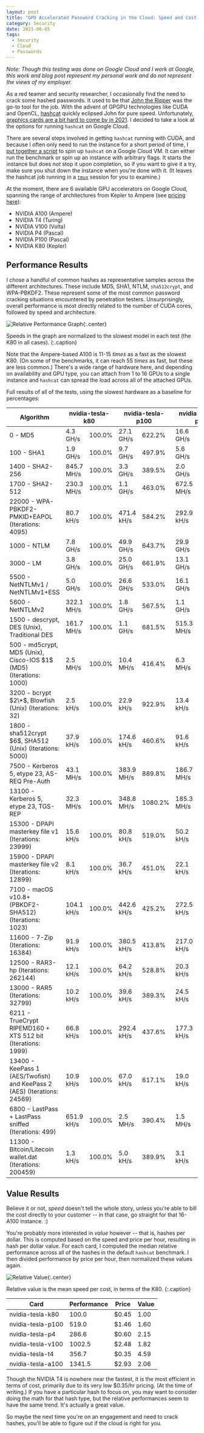 ```yaml
---
layout: post
title: "GPU Accelerated Password Cracking in the Cloud: Speed and Cost-Effectiveness"
category: Security
date: 2021-06-05
tags:
  - Security
  - Cloud
  - Passwords
---
```


*Note: Though this testing was done on Google Cloud and I work at Google, this
work and blog post represent my personal work and do not represent the views of
my employer.*

As a red teamer and security researcher, I occasionally find the need to crack
some hashed passwords.  It used to be that [John the
Ripper](https://www.openwall.com/john/) was the go-to tool for the job.  With
the advent of GPGPU technologies like CUDA and OpenCL,
[hashcat](https://hashcat.net/hashcat/) quickly eclipsed John for pure speed.
Unfortunately, [graphics cards are a bit hard to come by in
2021](https://www.bbc.com/news/technology-55755820).  I decided to take a look
at the options for running `hashcat` on Google Cloud.

<!--more-->

There are several steps involved in getting `hashcat` running with CUDA, and
because I often only need to run the instance for a short period of time, I [put
together a
script](https://github.com/Matir/hacks/blob/main/cloud/thundercrack/thundercrack.py)
to spin up `hashcat` on a Google Cloud VM.  It can either run the benchmark or
spin up an instance with arbitrary flags.  It starts the instance but does *not*
stop it upon completion, so if you want to give it a try, make sure you shut
down the instance when you're done with it.  (It leaves the hashcat job running
in a [`tmux`](https://github.com/tmux/tmux/wiki) session for you to examine.)

At the moment, there are 6 available GPU accelerators on Google Cloud, spanning
the range of architectures from Kepler to Ampere (see [pricing
here](https://cloud.google.com/compute/gpus-pricing)):

* NVIDIA A100 (Ampere)
* NVIDIA T4 (Turing)
* NVIDIA V100 (Volta)
* NVIDIA P4 (Pascal)
* NVIDIA P100 (Pascal)
* NVIDIA K80 (Kepler)

## Performance Results

I chose a handful of common hashes as representative samples across the
different architectures.  These include MD5, SHA1, NTLM, `sha512crypt`, and
WPA-PBKDF2.  These represent some of the most common password cracking
situations encountered by penetration testers.  Unsurprisingly, overall
performance is most directly related to the number of CUDA cores, followed by
speed and architecture.

![Relative Performance Graph](/img/thundercrack/speeds.png){:.center}

Speeds in the graph are normalized to the slowest model in each test (the K80 in
all cases).
{:.caption}

Note that the Ampere-based A100 is 11-15 *times* as a fast as the slowest K80.
(On some of the benchmarks, it can reach 55 *times* as fast, but these are less
common.)
There's a wide range of hardware here, and depending on availability and GPU
type, you can attach from 1 to 16 GPUs to a single instance and `hashcat` can
spread the load across all of the attached GPUs.

Full results of all of the tests, using the slowest hardware as a baseline for
percentages:

<table class="small"><thead><tr><th>Algorithm</th><th colspan="2">nvidia-tesla-k80</th><th colspan="2">nvidia-tesla-p100</th><th colspan="2">nvidia-tesla-p4</th><th colspan="2">nvidia-tesla-v100</th><th colspan="2">nvidia-tesla-t4</th><th colspan="2">nvidia-tesla-a100</th></tr></thead>
<tbody>
<tr><td>0 - MD5</td><td>4.3 GH/s</td><td>100.0%</td><td>27.1 GH/s</td><td>622.2%</td><td>16.6 GH/s</td><td>382.4%</td><td>55.8 GH/s</td><td>1283.7%</td><td>18.8 GH/s</td><td>432.9%</td><td>67.8 GH/s</td><td>1559.2%</td></tr>
<tr><td>100 - SHA1</td><td>1.9 GH/s</td><td>100.0%</td><td>9.7 GH/s</td><td>497.9%</td><td>5.6 GH/s</td><td>286.6%</td><td>17.5 GH/s</td><td>905.4%</td><td>6.6 GH/s</td><td>342.8%</td><td>21.7 GH/s</td><td>1119.1%</td></tr>
<tr><td>1400 - SHA2-256</td><td>845.7 MH/s</td><td>100.0%</td><td>3.3 GH/s</td><td>389.5%</td><td>2.0 GH/s</td><td>238.6%</td><td>7.7 GH/s</td><td>904.8%</td><td>2.8 GH/s</td><td>334.8%</td><td>9.4 GH/s</td><td>1116.7%</td></tr>
<tr><td>1700 - SHA2-512</td><td>230.3 MH/s</td><td>100.0%</td><td>1.1 GH/s</td><td>463.0%</td><td>672.5 MH/s</td><td>292.0%</td><td>2.4 GH/s</td><td>1039.9%</td><td>789.9 MH/s</td><td>343.0%</td><td>3.1 GH/s</td><td>1353.0%</td></tr>
<tr><td>22000 - WPA-PBKDF2-PMKID+EAPOL (Iterations: 4095)</td><td>80.7 kH/s</td><td>100.0%</td><td>471.4 kH/s</td><td>584.2%</td><td>292.9 kH/s</td><td>363.0%</td><td>883.5 kH/s</td><td>1094.9%</td><td>318.3 kH/s</td><td>394.5%</td><td>1.1 MH/s</td><td>1354.3%</td></tr>
<tr><td>1000 - NTLM</td><td>7.8 GH/s</td><td>100.0%</td><td>49.9 GH/s</td><td>643.7%</td><td>29.9 GH/s</td><td>385.2%</td><td>101.6 GH/s</td><td>1310.6%</td><td>33.3 GH/s</td><td>429.7%</td><td>115.3 GH/s</td><td>1487.3%</td></tr>
<tr><td>3000 - LM</td><td>3.8 GH/s</td><td>100.0%</td><td>25.0 GH/s</td><td>661.9%</td><td>13.1 GH/s</td><td>347.8%</td><td>41.5 GH/s</td><td>1098.4%</td><td>19.4 GH/s</td><td>514.2%</td><td>65.1 GH/s</td><td>1722.0%</td></tr>
<tr><td>5500 - NetNTLMv1 / NetNTLMv1+ESS</td><td>5.0 GH/s</td><td>100.0%</td><td>26.6 GH/s</td><td>533.0%</td><td>16.1 GH/s</td><td>322.6%</td><td>54.9 GH/s</td><td>1100.9%</td><td>19.7 GH/s</td><td>395.6%</td><td>70.6 GH/s</td><td>1415.7%</td></tr>
<tr><td>5600 - NetNTLMv2</td><td>322.1 MH/s</td><td>100.0%</td><td>1.8 GH/s</td><td>567.5%</td><td>1.1 GH/s</td><td>349.9%</td><td>3.8 GH/s</td><td>1179.7%</td><td>1.4 GH/s</td><td>439.4%</td><td>5.0 GH/s</td><td>1538.1%</td></tr>
<tr><td>1500 - descrypt, DES (Unix), Traditional DES</td><td>161.7 MH/s</td><td>100.0%</td><td>1.1 GH/s</td><td>681.5%</td><td>515.3 MH/s</td><td>318.7%</td><td>1.7 GH/s</td><td>1033.9%</td><td>815.9 MH/s</td><td>504.6%</td><td>2.6 GH/s</td><td>1606.8%</td></tr>
<tr><td>500 - md5crypt, MD5 (Unix), Cisco-IOS $1$ (MD5) (Iterations: 1000)</td><td>2.5 MH/s</td><td>100.0%</td><td>10.4 MH/s</td><td>416.4%</td><td>6.3 MH/s</td><td>251.1%</td><td>24.7 MH/s</td><td>989.4%</td><td>8.7 MH/s</td><td>347.6%</td><td>31.5 MH/s</td><td>1260.6%</td></tr>
<tr><td>3200 - bcrypt $2\*$, Blowfish (Unix) (Iterations: 32)</td><td>2.5 kH/s</td><td>100.0%</td><td>22.9 kH/s</td><td>922.9%</td><td>13.4 kH/s</td><td>540.7%</td><td>78.4 kH/s</td><td>3155.9%</td><td>26.7 kH/s</td><td>1073.8%</td><td>135.4 kH/s</td><td>5450.9%</td></tr>
<tr><td>1800 - sha512crypt $6$, SHA512 (Unix) (Iterations: 5000)</td><td>37.9 kH/s</td><td>100.0%</td><td>174.6 kH/s</td><td>460.6%</td><td>91.6 kH/s</td><td>241.8%</td><td>369.6 kH/s</td><td>975.0%</td><td>103.5 kH/s</td><td>273.0%</td><td>535.4 kH/s</td><td>1412.4%</td></tr>
<tr><td>7500 - Kerberos 5, etype 23, AS-REQ Pre-Auth</td><td>43.1 MH/s</td><td>100.0%</td><td>383.9 MH/s</td><td>889.8%</td><td>186.7 MH/s</td><td>432.7%</td><td>1.0 GH/s</td><td>2427.2%</td><td>295.0 MH/s</td><td>683.8%</td><td>1.8 GH/s</td><td>4281.9%</td></tr>
<tr><td>13100 - Kerberos 5, etype 23, TGS-REP</td><td>32.3 MH/s</td><td>100.0%</td><td>348.8 MH/s</td><td>1080.2%</td><td>185.3 MH/s</td><td>573.9%</td><td>1.0 GH/s</td><td>3123.0%</td><td>291.7 MH/s</td><td>903.4%</td><td>1.8 GH/s</td><td>5563.8%</td></tr>
<tr><td>15300 - DPAPI masterkey file v1 (Iterations: 23999)</td><td>15.6 kH/s</td><td>100.0%</td><td>80.8 kH/s</td><td>519.0%</td><td>50.2 kH/s</td><td>322.3%</td><td>150.9 kH/s</td><td>968.9%</td><td>55.6 kH/s</td><td>356.7%</td><td>187.2 kH/s</td><td>1202.0%</td></tr>
<tr><td>15900 - DPAPI masterkey file v2 (Iterations: 12899)</td><td>8.1 kH/s</td><td>100.0%</td><td>36.7 kH/s</td><td>451.0%</td><td>22.1 kH/s</td><td>271.9%</td><td>79.9 kH/s</td><td>981.4%</td><td>31.3 kH/s</td><td>385.0%</td><td>109.2 kH/s</td><td>1341.5%</td></tr>
<tr><td>7100 - macOS v10.8+ (PBKDF2-SHA512) (Iterations: 1023)</td><td>104.1 kH/s</td><td>100.0%</td><td>442.6 kH/s</td><td>425.2%</td><td>272.5 kH/s</td><td>261.8%</td><td>994.6 kH/s</td><td>955.4%</td><td>392.5 kH/s</td><td>377.0%</td><td>1.4 MH/s</td><td>1304.0%</td></tr>
<tr><td>11600 - 7-Zip (Iterations: 16384)</td><td>91.9 kH/s</td><td>100.0%</td><td>380.5 kH/s</td><td>413.8%</td><td>217.0 kH/s</td><td>236.0%</td><td>757.8 kH/s</td><td>824.2%</td><td>266.6 kH/s</td><td>290.0%</td><td>1.1 MH/s</td><td>1218.6%</td></tr>
<tr><td>12500 - RAR3-hp (Iterations: 262144)</td><td>12.1 kH/s</td><td>100.0%</td><td>64.2 kH/s</td><td>528.8%</td><td>20.3 kH/s</td><td>167.6%</td><td>102.2 kH/s</td><td>842.3%</td><td>28.1 kH/s</td><td>231.7%</td><td>155.4 kH/s</td><td>1280.8%</td></tr>
<tr><td>13000 - RAR5 (Iterations: 32799)</td><td>10.2 kH/s</td><td>100.0%</td><td>39.6 kH/s</td><td>389.3%</td><td>24.5 kH/s</td><td>240.6%</td><td>93.2 kH/s</td><td>916.6%</td><td>30.2 kH/s</td><td>297.0%</td><td>118.7 kH/s</td><td>1167.8%</td></tr>
<tr><td>6211 - TrueCrypt RIPEMD160 + XTS 512 bit (Iterations: 1999)</td><td>66.8 kH/s</td><td>100.0%</td><td>292.4 kH/s</td><td>437.6%</td><td>177.3 kH/s</td><td>265.3%</td><td>669.9 kH/s</td><td>1002.5%</td><td>232.1 kH/s</td><td>347.3%</td><td>822.4 kH/s</td><td>1230.8%</td></tr>
<tr><td>13400 - KeePass 1 (AES/Twofish) and KeePass 2 (AES) (Iterations: 24569)</td><td>10.9 kH/s</td><td>100.0%</td><td>67.0 kH/s</td><td>617.1%</td><td>19.0 kH/s</td><td>174.8%</td><td>111.2 kH/s</td><td>1024.8%</td><td>27.3 kH/s</td><td>251.2%</td><td>139.0 kH/s</td><td>1281.0%</td></tr>
<tr><td>6800 - LastPass + LastPass sniffed (Iterations: 499)</td><td>651.9 kH/s</td><td>100.0%</td><td>2.5 MH/s</td><td>390.4%</td><td>1.5 MH/s</td><td>232.2%</td><td>6.0 MH/s</td><td>914.8%</td><td>2.0 MH/s</td><td>304.7%</td><td>7.6 MH/s</td><td>1160.0%</td></tr>
<tr><td>11300 - Bitcoin/Litecoin wallet.dat (Iterations: 200459)</td><td>1.3 kH/s</td><td>100.0%</td><td>5.0 kH/s</td><td>389.9%</td><td>3.1 kH/s</td><td>241.5%</td><td>11.4 kH/s</td><td>892.3%</td><td>4.1 kH/s</td><td>325.3%</td><td>14.4 kH/s</td><td>1129.2%</td></tr>
</tbody></table>

## Value Results

Believe it or not, *speed* doesn't tell the whole story, unless you're able to
bill the cost directly to your customer -- in that case, go straight for that
16-A100 instance.  :)

You're probably more interested in *value* however -- that is, hashes per
dollar.  This is computed based on the speed and price per hour, resulting in
hash per dollar value.  For each card, I computed the median relative
performance across all of the hashes in the default `hashcat` benchmark.  I then
divided performance by price per hour, then normalized these values again.

![Relative Value](/img/thundercrack/value.png){:.center}

Relative value is the mean speed per cost, in terms of the K80.
{:.caption}

<table><thead><tr><th>Card</th><th>Performance</th><th>Price</th><th>Value</th></tr></thead>
<tbody>
<tr><td>nvidia-tesla-k80</td><td>100.0</td><td>$0.45</td><td>1.00</td></tr>
<tr><td>nvidia-tesla-p100</td><td>519.0</td><td>$1.46</td><td>1.60</td></tr>
<tr><td>nvidia-tesla-p4</td><td>286.6</td><td>$0.60</td><td>2.15</td></tr>
<tr><td>nvidia-tesla-v100</td><td>1002.5</td><td>$2.48</td><td>1.82</td></tr>
<tr><td>nvidia-tesla-t4</td><td>356.7</td><td>$0.35</td><td>4.59</td></tr>
<tr><td>nvidia-tesla-a100</td><td>1341.5</td><td>$2.93</td><td>2.06</td></tr>
</tbody></table>

Though the NVIDIA T4 is nowhere near the fastest, it is the most efficient in
terms of cost, primarily due to its very low $0.35/hr pricing.  (At the time of
writing.)  If you have a particular hash to focus on, you may want to consider
doing the math for that hash type, but the relative performances seem to have
the same trend.  It's actually a great value.

So maybe the next time you're on an engagement and need to crack hashes, you'll
be able to figure out if the cloud is right for you.
